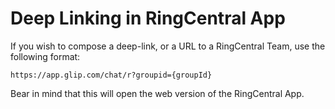 # Deep Linking in RingCentral App

If you wish to compose a deep-link, or a URL to a RingCentral Team, use the following format:

    https://app.glip.com/chat/r?groupid={groupId}

Bear in mind that this will open the web version of the RingCentral App.